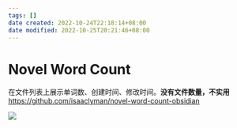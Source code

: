 ```yaml
---
tags: []
date created: 2022-10-24T22:18:14+08:00
date modified: 2022-10-25T20:21:46+08:00
---
```


# Novel Word Count

在文件列表上展示单词数、创建时间、修改时间。**没有文件数量，不实用**
<https://github.com/isaaclyman/novel-word-count-obsidian>

![](../_assets/Novel%20word%20count.md_files/558de0a0-da73-4289-b3c2-86b631caf0df.png)
